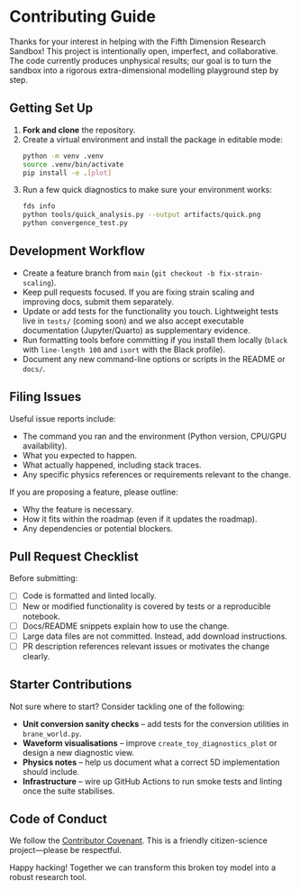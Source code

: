 # Contributing Guide

Thanks for your interest in helping with the Fifth Dimension Research Sandbox! This project is intentionally open, imperfect, and collaborative. The code currently produces unphysical results; our goal is to turn the sandbox into a rigorous extra-dimensional modelling playground step by step.

## Getting Set Up

1. **Fork and clone** the repository.
2. Create a virtual environment and install the package in editable mode:
   ```bash
   python -m venv .venv
   source .venv/bin/activate
   pip install -e .[plot]
   ```
3. Run a few quick diagnostics to make sure your environment works:
   ```bash
   fds info
   python tools/quick_analysis.py --output artifacts/quick.png
   python convergence_test.py
   ```

## Development Workflow

- Create a feature branch from `main` (`git checkout -b fix-strain-scaling`).
- Keep pull requests focused. If you are fixing strain scaling and improving docs, submit them separately.
- Update or add tests for the functionality you touch. Lightweight tests live in `tests/` (coming soon) and we also accept executable documentation (Jupyter/Quarto) as supplementary evidence.
- Run formatting tools before committing if you install them locally (`black` with `line-length 100` and `isort` with the Black profile).
- Document any new command-line options or scripts in the README or `docs/`.

## Filing Issues

Useful issue reports include:
- The command you ran and the environment (Python version, CPU/GPU availability).
- What you expected to happen.
- What actually happened, including stack traces.
- Any specific physics references or requirements relevant to the change.

If you are proposing a feature, please outline:
- Why the feature is necessary.
- How it fits within the roadmap (even if it updates the roadmap).
- Any dependencies or potential blockers.

## Pull Request Checklist

Before submitting:

- [ ] Code is formatted and linted locally.
- [ ] New or modified functionality is covered by tests or a reproducible notebook.
- [ ] Docs/README snippets explain how to use the change.
- [ ] Large data files are not committed. Instead, add download instructions.
- [ ] PR description references relevant issues or motivates the change clearly.

## Starter Contributions

Not sure where to start? Consider tackling one of the following:

- **Unit conversion sanity checks** – add tests for the conversion utilities in `brane_world.py`.
- **Waveform visualisations** – improve `create_toy_diagnostics_plot` or design a new diagnostic view.
- **Physics notes** – help us document what a correct 5D implementation should include.
- **Infrastructure** – wire up GitHub Actions to run smoke tests and linting once the suite stabilises.

## Code of Conduct

We follow the [Contributor Covenant](https://www.contributor-covenant.org/version/2/1/code_of_conduct/). This is a friendly citizen-science project—please be respectful.

Happy hacking! Together we can transform this broken toy model into a robust research tool.

